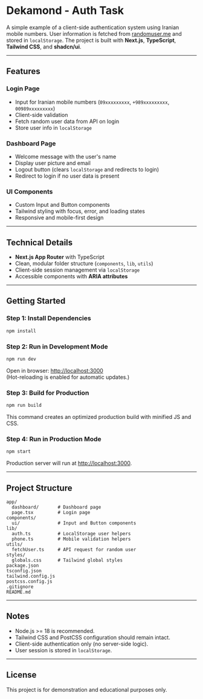 # Dekamond - Auth Task

A simple example of a client-side authentication system using Iranian mobile numbers. User information is fetched from [randomuser.me](https://randomuser.me/) and stored in `localStorage`. The project is built with **Next.js**, **TypeScript**, **Tailwind CSS**, and **shadcn/ui**.

---

## Features

### Login Page
- Input for Iranian mobile numbers (`09xxxxxxxxx`, `+989xxxxxxxxx`, `00989xxxxxxxxx`)
- Client-side validation
- Fetch random user data from API on login
- Store user info in `localStorage`

### Dashboard Page
- Welcome message with the user's name
- Display user picture and email
- Logout button (clears `localStorage` and redirects to login)
- Redirect to login if no user data is present

### UI Components
- Custom Input and Button components
- Tailwind styling with focus, error, and loading states
- Responsive and mobile-first design

---

## Technical Details
- **Next.js App Router** with TypeScript
- Clean, modular folder structure (`components`, `lib`, `utils`)
- Client-side session management via `localStorage`
- Accessible components with **ARIA attributes**

---

## Getting Started

### Step 1: Install Dependencies
```bash
npm install
```

### Step 2: Run in Development Mode
```bash
npm run dev
```
Open in browser: [http://localhost:3000](http://localhost:3000)  
(Hot-reloading is enabled for automatic updates.)

### Step 3: Build for Production
```bash
npm run build
```
This command creates an optimized production build with minified JS and CSS.

### Step 4: Run in Production Mode
```bash
npm start
```
Production server will run at [http://localhost:3000](http://localhost:3000).

---

## Project Structure
```
app/
  dashboard/       # Dashboard page
  page.tsx         # Login page
components/
  ui/              # Input and Button components
lib/
  auth.ts          # LocalStorage user helpers
  phone.ts         # Mobile validation helpers
utils/
  fetchUser.ts     # API request for random user
styles/
  globals.css      # Tailwind global styles
package.json
tsconfig.json
tailwind.config.js
postcss.config.js
.gitignore
README.md
```

---

## Notes
- Node.js >= 18 is recommended.
- Tailwind CSS and PostCSS configuration should remain intact.
- Client-side authentication only (no server-side logic).
- User session is stored in `localStorage`.

---

## License
This project is for demonstration and educational purposes only.

